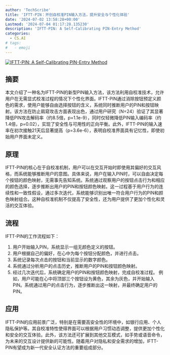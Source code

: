```yaml
---
author: 'TechScribe'
title: 'IFTT-PIN：开创自校准PIN输入方法，提升安全与个性化体验'
date: '2024-07-02 13:58:28+00:00'
Lastmod: '2024-07-04 01:17:28.135230'
description: 'IFTT-PIN: A Self-Calibrating PIN-Entry Method'
categories:
  - CS.AI
# tags:
#   - emoji
---
```


[![IFTT-PIN: A Self-Calibrating PIN-Entry Method](https://arxiv-research-1301205113.cos.ap-guangzhou.myqcloud.com/images/2407.02269v1.pdf_0.jpg)](https://arxiv.org/abs/2407.02269v1)

## 摘要

本文介绍了一种名为IFTT-PIN的新型PIN输入方法，该方法利用自校准技术，允许用户在无需显式校准过程的情况下个性化界面。IFTT-PIN通过消除按钮预定义颜色的需求，使用户能够自由选择按钮的含义，系统同时推断用户的PIN和按钮映射。该方法在防止肩窥攻击方面表现出色，通过用户研究（N=24）验证了其显著降低PIN攻击解码率（约8.5倍，p=1.1e-9），同时仅轻微降低PIN输入编码率（约1.4倍，p=0.02），实现了安全性与可用性的正向平衡。此外，IFTT-PIN的输入速率在初次接触21天后显著提高（p=3.6e-6），表明自校准界面具有记忆性，即使初始用户界面未定义。<!--more-->

## 原理

IFTT-PIN的核心在于自校准机制，用户可以在交互开始时即使用其偏好的交互风格，而系统能够推断用户的意图。具体来说，用户在输入PIN时，可以自由决定每个按钮的颜色映射，无需事先告知系统。系统通过观察用户的按钮点击行为和相应的颜色选择，逐步推断出用户的PIN和按钮颜色映射。这一过程基于用户行为的连续性和一致性假设，通过多次迭代，系统能够识别出唯一符合用户行为的PIN和颜色映射组合。这种自校准机制不仅提高了安全性，还为用户提供了更加个性化和灵活的交互体验。

## 流程

IFTT-PIN的工作流程如下：
1. 用户开始输入PIN，系统显示一组无颜色定义的按钮。
2. 用户根据自己的偏好，在心中为每个按钮分配颜色，并进行点击。
3. 系统记录每次点击的按钮和当前显示的数字颜色。
4. 系统通过分析用户的点击历史，推断用户的PIN和按钮颜色映射。
5. 经过几次迭代后，系统确定用户的PIN和按钮颜色映射，完成自校准过程。
例如，用户可能在心中将顶部三个按钮设为黄色，其余为灰色，并开始输入PIN。系统通过用户的点击行为，逐步推断出这一映射，并最终确定用户的PIN。

## 应用

IFTT-PIN的应用前景广泛，特别是在需要高安全性的环境中，如银行应用、个人隐私保护等。其自校准特性使得界面可以根据用户习惯动态调整，提供更加个性化和安全的交互体验。此外，该方法还可扩展到其他交互模式，如手势或语音命令，为未来的交互设计提供新的可能性。随着用户对隐私和安全需求的增加，IFTT-PIN有望成为新一代安全认证方法的重要组成部分。
